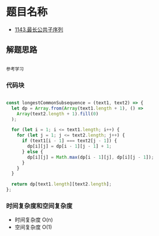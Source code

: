 # 题目名称

- [1143.最长公共子序列](https://leetcode-cn.com/problems/longest-common-subsequence)

## 解题思路

```javascript

参考学习

```

### 代码块

```javascript

const longestCommonSubsequence = (text1, text2) => {
  let dp = Array.from(Array(text1.length + 1), () =>
    Array(text2.length + 1).fill(0)
  );

  for (let i = 1; i <= text1.length; i++) {
    for (let j = 1; j <= text2.length; j++) {
      if (text1[i - 1] === text2[j - 1]) {
        dp[i][j] = dp[i - 1][j - 1] + 1;
      } else {
        dp[i][j] = Math.max(dp[i - 1][j], dp[i][j - 1]);
      }
    }
  }

  return dp[text1.length][text2.length];
};

```

### 时间复杂度和空间复杂度

- 时间复杂度 O(n)
- 空间复杂度 O(1)

